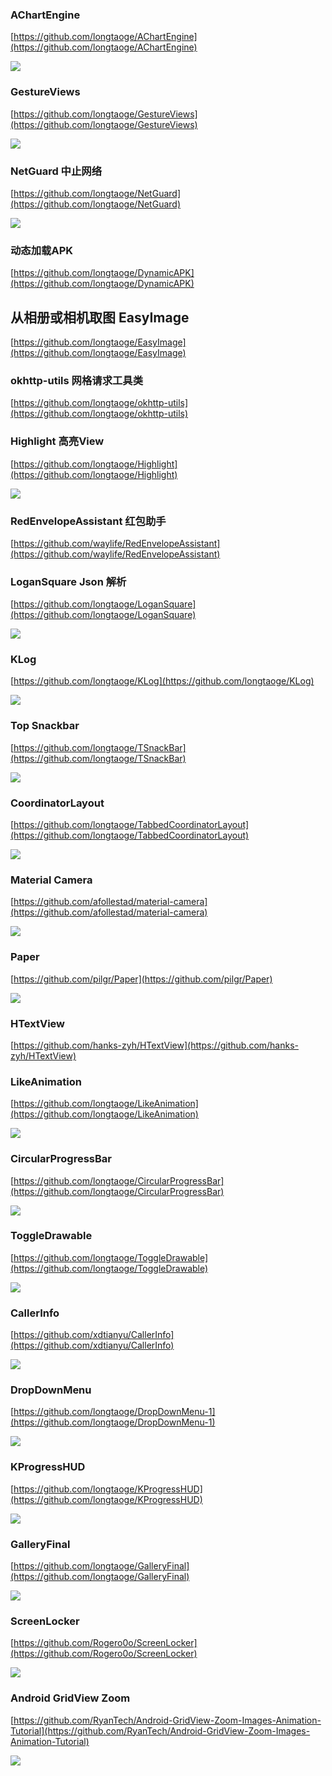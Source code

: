 

### AChartEngine ###

[https://github.com/longtaoge/AChartEngine](https://github.com/longtaoge/AChartEngine)

![](https://github.com/wangjia55/AChartEngine/raw/master/screenshot/chart_2.png)


### GestureViews ###

[https://github.com/longtaoge/GestureViews](https://github.com/longtaoge/GestureViews)


![](https://github.com/alexvasilkov/GestureViews/raw/master/sample/art/demo.gif)

### NetGuard  中止网络 ###

[https://github.com/longtaoge/NetGuard](https://github.com/longtaoge/NetGuard)


![](https://github.com/longtaoge/NetGuard/raw/master/screenshot.png)



### 动态加载APK ###
[https://github.com/longtaoge/DynamicAPK](https://github.com/longtaoge/DynamicAPK)


##  从相册或相机取图 EasyImage ##

[https://github.com/longtaoge/EasyImage](https://github.com/longtaoge/EasyImage)

### okhttp-utils 网格请求工具类 ###

[https://github.com/longtaoge/okhttp-utils](https://github.com/longtaoge/okhttp-utils)


### Highlight 高亮View ###

[https://github.com/longtaoge/Highlight](https://github.com/longtaoge/Highlight)

![](https://github.com/longtaoge/Highlight/raw/master/highlight2.gif)



### RedEnvelopeAssistant 红包助手 ###

[https://github.com/waylife/RedEnvelopeAssistant](https://github.com/waylife/RedEnvelopeAssistant)



### LoganSquare  Json 解析  ###
[https://github.com/longtaoge/LoganSquare](https://github.com/longtaoge/LoganSquare)

![](https://github.com/longtaoge/LoganSquare/raw/master/docs/benchmarks.jpg)

### KLog ###

[https://github.com/longtaoge/KLog](https://github.com/longtaoge/KLog)

![](https://github.com/ZhaoKaiQiang/KLog/raw/master/image/demo.gif)


### Top Snackbar ###

[https://github.com/longtaoge/TSnackBar](https://github.com/longtaoge/TSnackBar)

![](https://raw.githubusercontent.com/AndreiD/TSnackBar/master/app/snackbar.gif)


### CoordinatorLayout ###

[https://github.com/longtaoge/TabbedCoordinatorLayout](https://github.com/longtaoge/TabbedCoordinatorLayout)


![](https://github.com/longtaoge/TabbedCoordinatorLayout)

### Material Camera ###
[https://github.com/afollestad/material-camera](https://github.com/afollestad/material-camera)

![](https://raw.githubusercontent.com/afollestad/material-camera/master/art/deviceart.png)


### Paper ###

[https://github.com/pilgr/Paper](https://github.com/pilgr/Paper)

![](https://github.com/longtaoge/Paper/raw/master/paper_icon.png)

### HTextView ###

[https://github.com/hanks-zyh/HTextView](https://github.com/hanks-zyh/HTextView)


### LikeAnimation ###

[https://github.com/longtaoge/LikeAnimation](https://github.com/longtaoge/LikeAnimation)

![](https://camo.githubusercontent.com/752e0e35b15b6b684cee90b6bf4309f387caa36f/687474703a2f2f66726f6765726d63732e6769746875622e696f2f696d616765732f32322f627574746f6e5f616e696d2e676966)


### CircularProgressBar ###
[https://github.com/longtaoge/CircularProgressBar](https://github.com/longtaoge/CircularProgressBar)

![](https://camo.githubusercontent.com/43e80288417816260fa8907b32fd9305239494f5/687474703a2f2f6936342e74696e797069632e636f6d2f32616b39736f782e706e67)

### ToggleDrawable ###

[https://github.com/longtaoge/ToggleDrawable](https://github.com/longtaoge/ToggleDrawable)

![](https://github.com/renaudcerrato/ToggleDrawable/raw/master/artworks/toggle.gif)

### CallerInfo ###
[https://github.com/xdtianyu/CallerInfo](https://github.com/xdtianyu/CallerInfo)

![](https://raw.githubusercontent.com/xdtianyu/CallerInfo/master/screenshots/1.png)

### DropDownMenu ###
[https://github.com/longtaoge/DropDownMenu-1](https://github.com/longtaoge/DropDownMenu-1)

![](https://raw.githubusercontent.com/dongjunkun/DropDownMenu/master/art/simple.gif)

### KProgressHUD ###

[https://github.com/longtaoge/KProgressHUD](https://github.com/longtaoge/KProgressHUD)

![](https://raw.githubusercontent.com/Kaopiz/KProgressHUD/master/demo/screenshots/screencast.gif)

### GalleryFinal ###

[https://github.com/longtaoge/GalleryFinal](https://github.com/longtaoge/GalleryFinal)

![](https://github.com/longtaoge/GalleryFinal/raw/master/images/gallery_final_effect.png)

### ScreenLocker ###
[https://github.com/Rogero0o/ScreenLocker](https://github.com/Rogero0o/ScreenLocker)

![](https://github.com/Rogero0o/ScreenLocker/raw/master/images/4.gif)

### Android GridView Zoom  ###

[https://github.com/RyanTech/Android-GridView-Zoom-Images-Animation-Tutorial](https://github.com/RyanTech/Android-GridView-Zoom-Images-Animation-Tutorial)

![](https://camo.githubusercontent.com/34a82ae9ddbf779e9ca5c25d4abaa693fc886ab1/687474703a2f2f7777772e616e64726f6964626567696e2e636f6d2f77702d636f6e74656e742f75706c6f6164732f323031332f30362f47726964566965772d5a6f6f6d2d53637265656e53686f742e706e67)

